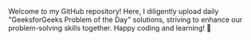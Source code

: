 Welcome to my GitHub repository! Here, I diligently upload daily "GeeksforGeeks Problem of the Day" solutions, striving to enhance our problem-solving skills together. Happy coding and learning! 🚀

